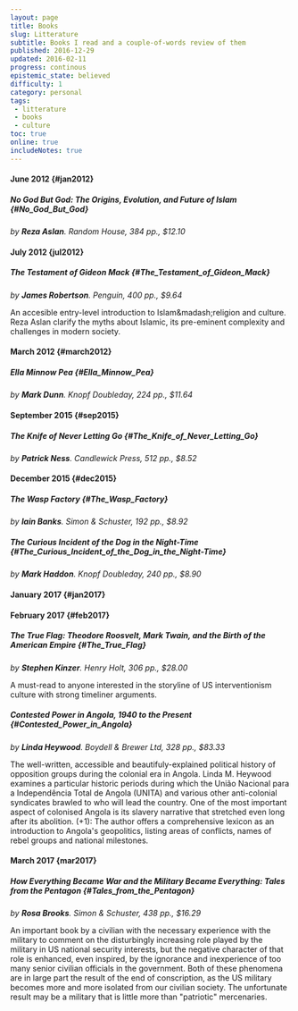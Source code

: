 ```yaml
---
layout: page
title: Books
slug: Litterature
subtitle: Books I read and a couple-of-words review of them
published: 2016-12-29
updated: 2016-02-11
progress: continous
epistemic_state: believed
difficulty: 1
category: personal
tags:
 - litterature
 - books
 - culture
toc: true
online: true
includeNotes: true
---
```

#### June 2012 {#jan2012}
##### No God But God: The Origins, Evolution, and Future of Islam {#No_God_But_God}
_by **Reza Aslan**. Random House, 384 pp., $12.10_

#### July 2012 {jul2012}
##### The Testament of Gideon Mack {#The_Testament_of_Gideon_Mack}
_by **James Robertson**. Penguin, 400 pp., $9.64_

An accesible entry-level introduction to Islam&madash;religion and culture. Reza Aslan clarify the myths about Islamic, its pre-eminent complexity and challenges in modern society.

#### March 2012 {#march2012}
##### Ella Minnow Pea {#Ella_Minnow_Pea}
_by **Mark Dunn**. Knopf Doubleday, 224 pp., $11.64_

#### September 2015 {#sep2015}
##### The Knife of Never Letting Go {#The_Knife_of_Never_Letting_Go}
_by **Patrick Ness**. Candlewick Press, 512 pp., $8.52_

#### December 2015 {#dec2015}
##### The Wasp Factory {#The_Wasp_Factory}
_by **Iain Banks**. Simon & Schuster, 192 pp., $8.92_
##### The Curious Incident of the Dog in the Night-Time {#The_Curious_Incident_of_the_Dog_in_the_Night-Time}
_by **Mark Haddon**. Knopf Doubleday, 240 pp., $8.90_


#### January 2017 {#jan2017}
#### February 2017 {#feb2017}
##### The True Flag: Theodore Roosvelt, Mark Twain, and the Birth of the American Empire {#The_True_Flag}
_by **Stephen Kinzer**. Henry Holt, 306 pp., $28.00_

A must-read to anyone interested in the storyline of US interventionism culture with strong timeliner arguments.
##### Contested Power in Angola, 1940 to the Present {#Contested_Power_in_Angola}
_by **Linda Heywood**. Boydell & Brewer Ltd, 328 pp., $83.33_

The well-written, accessible and beautifuly-explained political history of opposition groups during the colonial era in Angola. Linda M. Heywood examines a particular historic periods during which the União Nacional para a Independência Total de Angola (UNITA) and various other anti-colonial syndicates brawled to who will lead the country. One of the most important aspect of colonised Angola is its slavery narrative that stretched even long after its abolition. (+1): The author offers a comprehensive lexicon as an introduction to Angola's geopolitics, listing areas of conflicts, names of rebel groups and national milestones.

#### March 2017 {mar2017}
##### How Everything Became War and the Military Became Everything: Tales from the Pentagon {#Tales_from_the_Pentagon}
_by **Rosa Brooks**. Simon & Schuster, 438 pp., $16.29_

An important book by a civilian with the necessary experience with the military to comment on the disturbingly increasing role played by the military in US national security interests, but the negative character of that role is enhanced, even inspired, by the ignorance and inexperience of too many senior civilian officials in the government. Both of these phenomena are in large part the result of the end of conscription, as the US military becomes more and more isolated from our civilian society. The unfortunate result may be a military that is little more than "patriotic" mercenaries.
